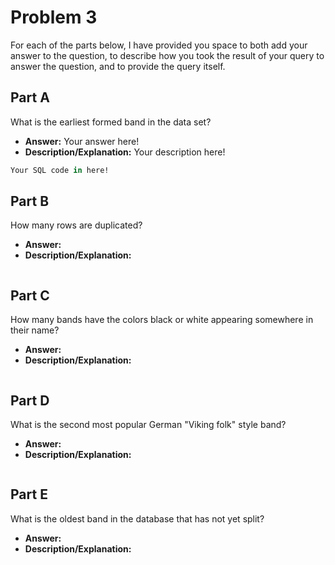 # Problem 3

For each of the parts below, I have provided you space to both add your answer to the question,
to describe how you took the result of your query to answer the question, and to provide the
query itself.


## Part A
What is the earliest formed band in the data set?
 - **Answer:** Your answer here!
 - **Description/Explanation:** Your description here!
```sql
Your SQL code in here!
```

## Part B
How many rows are duplicated?
 - **Answer:**
 - **Description/Explanation:**
```sql

```

## Part C
How many bands have the colors black or white appearing somewhere in their name?
 - **Answer:**
 - **Description/Explanation:**
```sql

```

## Part D
What is the second most popular German "Viking folk" style band?
 - **Answer:**
 - **Description/Explanation:**
```sql

```

## Part E
What is the oldest band in the database that has not yet split?
 - **Answer:**
 - **Description/Explanation:**
```sql

```
